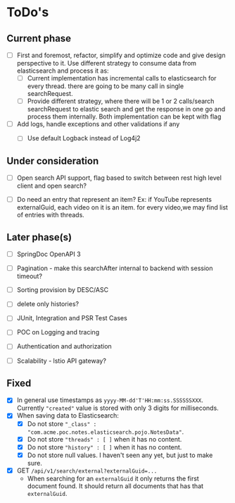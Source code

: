 # ToDo's


## Current phase

- [ ] First and foremost, refactor, simplify and optimize code and give design perspective to it. Use different
      strategy to consume data from elasticsearch and process it as:
  - [ ] Current implementation has incremental calls to elasticsearch for every thread. there are going to be
        many call in single searchRequest.
  - [ ] Provide different strategy, where there will be 1 or 2 calls/search searchRequest to elastic search and
        get the response in one go and process them internally. Both implementation can be kept with flag
- [ ] Add logs, handle exceptions and other validations if any
  - [ ] Use default Logback instead of Log4j2


## Under consideration

- [ ] Open search API support, flag based to switch between rest high level client and open search?
- [ ] Do need an entry that represent an item? Ex: if YouTube represents externalGuid, each video on it is an
      item. for every video,we may find list of entries with threads.


## Later phase(s)

- [ ] SpringDoc OpenAPI 3
- [ ] Pagination - make this searchAfter internal to backend with session timeout?
- [ ] Sorting provision by DESC/ASC
- [ ] delete only histories?
- [ ] JUnit, Integration and PSR Test Cases
- [ ] POC on Logging and tracing
- [ ] Authentication and authorization
- [ ] Scalability - lstio API gateway?


## Fixed

- [x] In general use timestamps as `yyyy-MM-dd'T'HH:mm:ss.SSSSSSXXX`. Currently `"created"` value is stored
      with only 3 digits for milliseconds.
- [x] When saving data to Elasticsearch:
  - [x] Do not store `"_class" : "com.acme.poc.notes.elasticsearch.pojo.NotesData"`.
  - [x] Do not store `"threads" : [ ]` when it has no content.
  - [x] Do not store `"history" : [ ]` when it has no content.
  - [x] Do not store null values. I haven't seen any yet, but just to make sure.
- [x] GET `/api/v1/search/external?externalGuid=...`
  - When searching for an `externalGuid` it only returns the first document found. It should return all
    documents that has that `externalGuid`.
